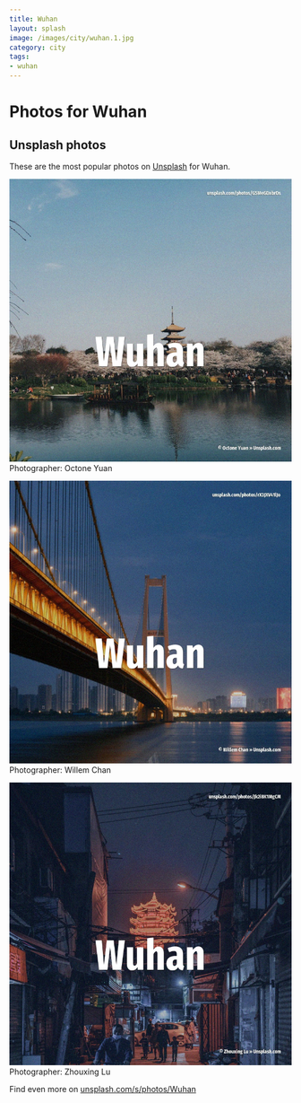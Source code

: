 ```yaml
---
title: Wuhan
layout: splash
image: /images/city/wuhan.1.jpg
category: city
tags:
- wuhan
---
```

# Photos for Wuhan
 
## Unsplash photos
These are the most popular photos on [Unsplash](https://unsplash.com) for Wuhan.
 
![Wuhan](/images/city/wuhan.1.jpg)
Photographer:  Octone Yuan
 
![Wuhan](/images/city/wuhan.2.jpg)
Photographer:  Willem Chan
 
![Wuhan](/images/city/wuhan.3.jpg)
Photographer:  Zhouxing Lu
 
Find even more on [unsplash.com/s/photos/Wuhan](https://unsplash.com/s/photos/Wuhan)
 
